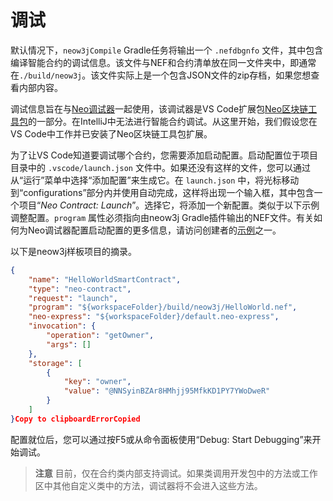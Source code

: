# 调试

默认情况下，`neow3jCompile` Gradle任务将输出一个 `.nefdbgnfo` 文件，其中包含编译智能合约的调试信息。该文件与NEF和合约清单放在同一文件夹中，即通常在`./build/neow3j`。该文件实际上是一个包含JSON文件的zip存档，如果您想查看内部内容。

调试信息旨在与[Neo调试器](https://github.com/neo-project/neo-debugger)一起使用，该调试器是VS Code扩展包[Neo区块链工具包](https://marketplace.visualstudio.com/items?itemName=ngd-seattle.neo-blockchain-toolkit)的一部分。在IntelliJ中无法进行智能合约调试。从这里开始，我们假设您在VS Code中工作并已安装了Neo区块链工具包扩展。

为了让VS Code知道要调试哪个合约，您需要添加启动配置。启动配置位于项目目录中的 `.vscode/launch.json` 文件中。如果还没有这样的文件，您可以通过从“运行”菜单中选择“添加配置”来生成它。在 `launch.json` 中，将光标移动到“configurations”部分内并使用自动完成，这样将出现一个输入框，其中包含一个项目“_Neo Contract: Launch_”。选择它，将添加一个新配置。类似于以下示例调整配置。`program` 属性必须指向由neow3j Gradle插件输出的NEF文件。有关如何为Neo调试器配置启动配置的更多信息，请访问创建者的[示例](https://github.com/devhawk/safe-purchase-sample/blob/master/.vscode/launch.json)之一。

以下是neow3j样板项目的摘录。

```json
{
    "name": "HelloWorldSmartContract",
    "type": "neo-contract",
    "request": "launch",
    "program": "${workspaceFolder}/build/neow3j/HelloWorld.nef",
    "neo-express": "${workspaceFolder}/default.neo-express",
    "invocation": {
        "operation": "getOwner",
        "args": []
    },
    "storage": [
        {
            "key": "owner",
            "value": "@NNSyinBZAr8HMhjj95MfkKD1PY7YWoDweR"
        }
    ]
}Copy to clipboardErrorCopied
```

配置就位后，您可以通过按F5或从命令面板使用“Debug: Start Debugging”来开始调试。

> **注意** 目前，仅在合约类内部支持调试。如果类调用开发包中的方法或工作区中其他自定义类中的方法，调试器将不会进入这些方法。
